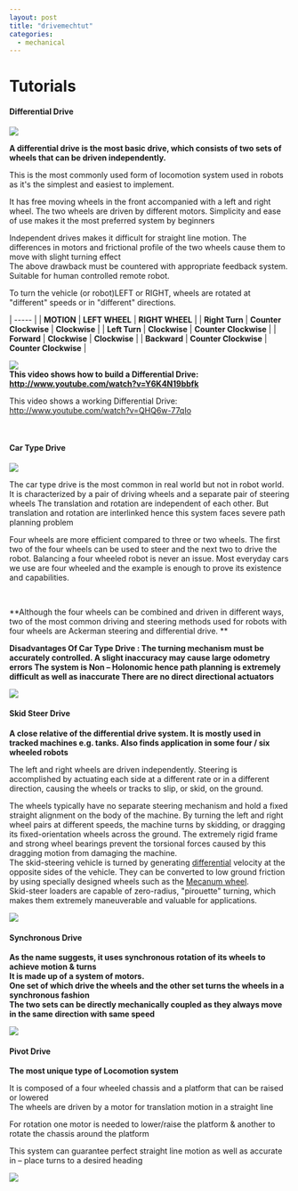 ```yaml
---
layout: post
title: "drivemechtut"
categories:
  - mechanical
---
```

# Tutorials

#### Differential Drive

  
**![][1]**

**A differential drive is the most basic drive, which consists of two sets of wheels that can be driven independently.**

This is the most commonly used form of locomotion system used in robots as it's the simplest and easiest to implement.

It has free moving wheels in the front accompanied with a left and right wheel. The two wheels are driven by different motors. Simplicity and ease of use makes it the most preferred system by beginners

Independent drives makes it difficult for straight line motion. The differences in motors and frictional profile of the two wheels cause them to move with slight turning effect  
The above drawback must be countered with appropriate feedback system. Suitable for human controlled remote robot.

To turn the vehicle (or robot)LEFT or RIGHT, wheels are rotated at "different" speeds or in "different" directions.

| ----- |
|  **MOTION** |  **LEFT WHEEL** |  **RIGHT WHEEL** |
|  **Right Turn** |  **Counter Clockwise** |  **Clockwise** |
|  **Left Turn** |  **Clockwise** |  **Counter Clockwise** |
|  **Forward** |  **Clockwise** |  **Clockwise** |
|  **Backward** |  **Counter Clockwise** |  **Counter Clockwise** |

**![][2]  
This video shows how to build a Differential Drive:  
<http://www.youtube.com/watch?v=Y6K4N19bbfk>**

This video shows a working Differential Drive:  
<http://www.youtube.com/watch?v=QHQ6w-77qIo>

 

#### Car Type Drive

  
**![][3]**

The car type drive is the most common in real world but not in robot world. It is characterized by a pair of driving wheels and a separate pair of steering wheels The translation and rotation are independent of each other. But translation and rotation are interlinked hence this system faces severe path planning problem

Four wheels are more efficient compared to three or two wheels. The first two of the four wheels can be used to steer and the next two to drive the robot. Balancing a four wheeled robot is never an issue. Most everyday cars we use are four wheeled and the example is enough to prove its existence and capabilities.

 

**Although the four wheels can be combined and driven in different ways, two of the most common driving and steering methods used for robots with four wheels are Ackerman steering and differential drive. **

**Disadvantages Of Car Type Drive : The turning mechanism must be accurately controlled. A slight inaccuracy may cause large odometry errors The system is Non – Holonomic hence path planning is extremely difficult as well as inaccurate There are no direct directional actuators**

**![][4]**

#### Skid Steer Drive

  
**A close relative of the differential drive system. It is mostly used in tracked machines e.g. tanks. Also finds application in some four / six wheeled robots**

The left and right wheels are driven independently. Steering is accomplished by actuating each side at a different rate or in a different direction, causing the wheels or tracks to slip, or skid, on the ground.

The wheels typically have no separate steering mechanism and hold a fixed straight alignment on the body of the machine. By turning the left and right wheel pairs at different speeds, the machine turns by skidding, or dragging its fixed-orientation wheels across the ground. The extremely rigid frame and strong wheel bearings prevent the torsional forces caused by this dragging motion from damaging the machine.  
The skid-steering vehicle is turned by generating [differential][5] velocity at the opposite sides of the vehicle. They can be converted to low ground friction by using specially designed wheels such as the [Mecanum wheel][6].  
Skid-steer loaders are capable of zero-radius, "pirouette" turning, which makes them extremely maneuverable and valuable for applications.

**![][7]**

#### Synchronous Drive

**As the name suggests, it uses synchronous rotation of its wheels to achieve motion & turns  
It is made up of a system of motors.   
One set of which drive the wheels and the other set turns the wheels in a synchronous fashion  
The two sets can be directly mechanically coupled as they always move in the same direction with same speed**

  
**![][8]**

#### Pivot Drive

**The most unique type of Locomotion system**

It is composed of a four wheeled chassis and a platform that can be raised or lowered  
The wheels are driven by a motor for translation motion in a straight line

For rotation one motor is needed to lower/raise the platform & another to rotate the chassis around the platform

This system can guarantee perfect straight line motion as well as accurate in – place turns to a desired heading

  
**![][9]**

[1]: https://lh5.googleusercontent.com/I6XsTIozi2Z1vzV6EwT6r2JdgazA9Oszim48Z9uPRkaDPihmsyi06PzG1FpLKCA2EO-eKRxQ9GaL0UVl_DdaACxQ9UuEkEoncB9C90hwTZ-2jpWcrV0
[2]: https://lh4.googleusercontent.com/WzKG729AvpAQhqR3p0myhYMYZ67uuhDTZ6Mom21ZOPVY6830deMXuFxHGu72AfGgcGed0rgtERzSiBXzP62CLeGGvFzpcsJ-PPc33-Rog68kYJ5HCE4
[3]: https://lh6.googleusercontent.com/XRwXaDeqP6XkimiRmr2TAzdm4IIyjKEzwVGXVoiv8XybKmEIJMRWweOAKQewPi10f_sOlhq4jURWoqntO7-D4mWW9cuubuSiEEw5AYRqD4sWbm7zmmE
[4]: https://lh3.googleusercontent.com/DLyj8TLKVeoNgAlW_EcrxV6pni1CwiaZzey36Q8Cv6zQq-w0gnQhgXo8MhlNVcoVPHC-rVrCWjTqDC_Uilz4Pi9EtPOFJxso8aE9btUYiffhWqi7svg
[5]: http://en.wikipedia.org/wiki/Differential_(mechanical_device)
[6]: http://en.wikipedia.org/wiki/Mecanum_wheel
[7]: https://lh6.googleusercontent.com/if3ZaDXkVYq0MlQHWcKpHj_S_pc3bj2rjExqiPk3-znJWTiKH3CjymwBhlnBi4GyYXgVLbXS9LlEJJ99zCye0-0W6xSBIltrG3rACa8HxP2wd1n13Rc
[8]: https://lh5.googleusercontent.com/fCYMiLMTGAFrbzepNiPQ-QBT9Hboch-lziiJaVUW9meToQxq78uL-OaUG0ppnhA0xEg73wo0hUKOHbRoJj_ccTMd5g0Nz2LFFFN1eSqTKHiBkps7Ny0
[9]: https://lh5.googleusercontent.com/RqNzLpK2a-mEnSrsoKTDZo1L9YN6WikDaKvEi5aXVbiBGiXgEGyPX5xoLrVDBfMxVw2j8c4EQvPmhVG6ggWLrk2r20I8TMau-mMHbdBPTUGZLHlex-o
